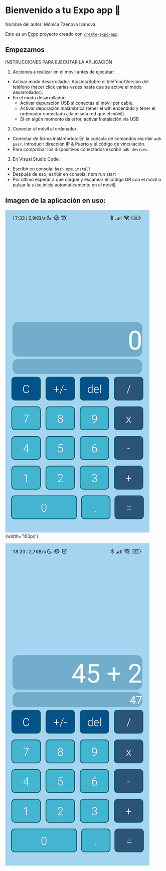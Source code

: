 # Bienvenido a tu Expo app 👋
Nombre del autor: Mónica Tzenova Ivanova

Esto es un [Expo](https://expo.dev) proyecto creado con [`create-expo-app`](https://www.npmjs.com/package/create-expo-app).

## Empezamos

INSTRUCCIONES PARA EJECUTAR LA APLICACIÓN

1. Acciones a realizar  en el móvil antes de ejecutar:
  - Activar modo desarrollador: Ajustes/Sobre el teléfono/Versión del teléfono (hacer click varias veces hasta que se active el modo desarrollador).
  - En el modo desarrollador:
    - Activar depuración USB si conectas el móvil por cable.
    - Activar depuración inalámbrica (tener el wifi encendido y tener el ordenador conectado a la misma red que el móvil).
    - Si en algún momento da error, activar Instalación vía USB
 
2. Conectar el móvil al ordenador:
  - Conectar de forma inalámbrica: En la consola de comandos escribir ```adb pair```. Introducir dirección IP & Puerto y el código de vinculación.
  - Para comprobar los dispositivos conectados escribir ```adb devices```.

3. En Visual Studio Code:
  - Escribir en consola: ```bash npm install```
  - Después de eso, esribir en consola: npm run start
  - Por último esperar a que cargue y escanear el código QR con el móvil o pulsar la ```a``` (se inicia automáticamente en el móvil).

## Imagen de la aplicación en uso:

![Imagen 1: Calculadora sin hacer operaciones:](/assets/calculadora.jpg){width='100px'}

![Imagen 2: Calculadora haciendo una suma:](/assets/calculadora_suma.jpg)

